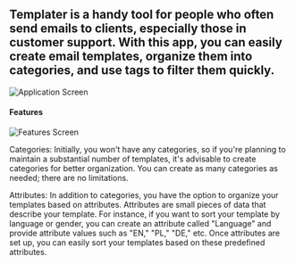 ## Templater is a handy tool for people who often send emails to clients, especially those in customer support. With this app, you can easily create email templates, organize them into categories, and use tags to filter them quickly.

![Application Screen](https://i.ibb.co/gzKb1HT/minimalist-mountain-wgpjwreazqlv5z24.jpg)

#### Features

![Features Screen](https://i.ibb.co/vsJbCW8/minimalist-mountain-wgpjwreazqlv5z24.jpg)

Categories: Initially, you won't have any categories, so if you're planning to maintain a substantial number of templates, it's advisable to create categories for better organization. You can create as many categories as needed; there are no limitations.

Attributes: In addition to categories, you have the option to organize your templates based on attributes. Attributes are small pieces of data that describe your template. For instance, if you want to sort your template by language or gender, you can create an attribute called "Language" and provide attribute values such as "EN," "PL," "DE," etc. Once attributes are set up, you can easily sort your templates based on these predefined attributes.
